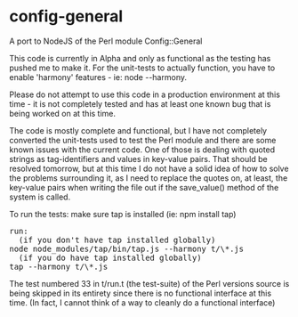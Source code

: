 config-general
==============

A port to NodeJS of the Perl module Config::General

This code is currently in Alpha and only as functional as the testing has
pushed me to make it. For the unit-tests to actually function, you have to
enable 'harmony' features - ie: node --harmony.

Please do not attempt to use this code in a production environment at this
time - it is not completely tested and has at least one known bug that is
being worked on at this time.

The code is mostly complete and functional, but I have not completely
converted the unit-tests used to test the Perl module and there are some
known issues with the current code. One of those is dealing with quoted
strings as tag-identifiers and values in key-value pairs. That should be
resolved tomorrow, but at this time I do not have a solid idea of how to
solve the problems surrounding it, as I need to replace the quotes on, at
least, the key-value pairs when writing the file out if the save_value()
method of the system is called.

To run the tests:
make sure tap is installed (ie: npm install tap)
<pre>
run: 
  (if you don't have tap installed globally)
node node_modules/tap/bin/tap.js --harmony t/\*.js
  (if you do have tap installed globally)
tap --harmony t/\*.js
</pre>

The test numbered 33 in t/run.t (the test-suite) of the Perl versions source
is being skipped in its entirety since there is no functional interface at
this time. (In fact, I cannot think of a way to cleanly do a functional
interface)

